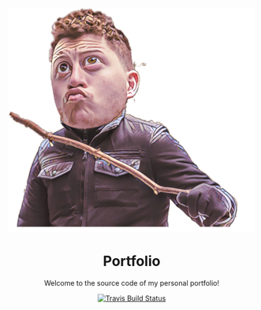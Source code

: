 
 
 

  


<p align="center" >
  <img src="https://github.com/kimoantiqe/portfolio/blob/master/images/gif.gif" alt="Meee!"  width="500"/>
</p>
<h1 align="center" > Portfolio </h1>
<p align="center">
Welcome to the source code of my personal portfolio! 
</p>

<p align="center">
  <a href="https://kimoantiqe.github.io/portfolio/">
    <img src="https://img.shields.io/badge/website-live!-brightgreen.svg"
      alt="Travis Build Status" />
  </a>
</p>

<br>
